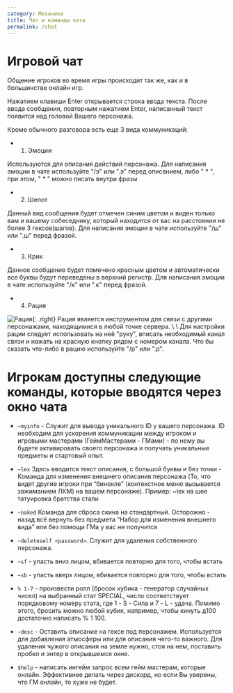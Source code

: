 ```yaml
---
category: Механики
title: Чат и команды чата
permalink: /chat
---
```


# Игровой чат

Общение игроков во время игры происходит так же, как и в большинстве онлайн игр.

Нажатием клавиши Enter открывается строка ввода текста. После ввода сообщения, повторным нажатием Enter, написанный текст появится над головой Вашего персонажа.

Кроме обычного разговора есть еще 3 вида коммуникаций:

  - 1) Эмоции

Используются для описания действий персонажа. Для написания эмоции в чате используйте "/э" или ".э" перед описанием, либо " * ", при этом, " * " можно писать внутри фразы

  - 2) Шепот

Данный вид сообщения будет отмечен синим цветом и виден только вам и вашему собеседнику, который находится от вас на расстоянии не более 3 гексов(шагов). Для написания эмоции в чате используйте "/ш" или ".ш" перед фразой.

  - 3) Крик

Данное сообщение будет помечено красным цветом и автоматически все буквы будут переведены в верхний регистр. Для написания эмоции в чате используйте "/к" или ".к" перед фразой.

  - 4) Рация

![Рация](https://snag.gy/HuESrY.jpg){: .right} Рация является инструментом для связи с другими персонажами, находящимися в любой точке сервера. \\
\\
Для настройки рации следует использовать на неё "руку", вписать необходимый канал связи и нажать на красную кнопку рядом с номером канала. Что бы сказать что-либо в рацию используйте "/р" или ".р".

# Игрокам доступны следующие команды, которые вводятся через окно чата

- `~myinfo` - Служит для вывода уникального ID у вашего персонажа. ID необходим для ускорения коммуникации между игроком и игровыми мастерами (ГеймМастерами - ГМами) - по нему вы будете активировать своего персонажа и получать уникальные предметы и стартовый опыт.

- `~lex` Здесь вводится текст описания, с большой буквы и без точки - Команда для изменения внешнего описания персонажа (То, что видят другие игроки при “бинокле” (контекстное меню вызывается зажиманием ЛКМ) на вашем персонаже). Пример: ~lex на шее татуировка братства стали

- `~naked` Команда для сброса скина на стандартный. Осторожно - назад всё вернуть без предмета “Набор для изменения внешнего вида” или без помощи ГМа у вас не получится

- `~deleteself <password>`. Служит для удаления собственного персонажа.

- `~sf` - упасть вниз лицом, вбивается повторно для того, чтобы встать

- `~sb` - упасть вверх лицом, вбивается повторно для того, чтобы встать

- `% 1-7` - произвести ролл (бросок кубика - генератор случайных чисел) на выбранный стат SPECIAL, число соответствует порядковому номеру стата, где 1 - S - Сила и 7 - L - удача. Помимо этого, бросить можно любой кубик, например, чтобы кинуть д100 достаточно написать % 1 100.

- `~desc` - Оставить описание на гексе под персонажем. Используется для добавления атмосферы или для описания чего-то важного. Для удаления чужого описания на земле нужно, стоя на нем, поставить пробел и энтер в открывшемся окне.

- `$help` - написать ингейм запрос всем гейм мастерам, которые онлайн. Эффективнее делать через дискорд, но если Вы уверены, что ГМ онлайн, то хуже не будет.